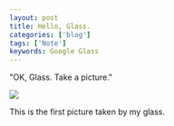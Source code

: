 ```yaml
---
layout: post
title: Hello, Glass.
categories: ['blog']
tags: ['Note']
keywords: Google Glass
---
```


"OK, Glass. Take a picture."

<img src="/img/blog_20131010_164456_360_1.jpg" class="image-on-frame image-fade">

This is the first picture taken by my glass.
